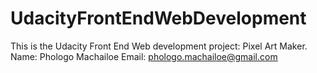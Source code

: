 # UdacityFrontEndWebDevelopment
This is the Udacity Front End Web development project: Pixel Art Maker.
Name: Phologo Machailoe
Email: phologo.machailoe@gmail.com
